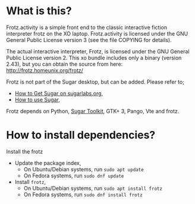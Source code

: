 What is this?
=============

Frotz.activity is a simple front end to the classic interactive fiction interpreter frotz on the XO laptop.  Frotz.activity is licensed under the GNU General Public License version 3 (see the file COPYING for details). 

The actual interactive interpreter, Frotz, is licensed under the GNU General Public License version 2.  This xo bundle includes only a binary (version 2.43), but you can obtain the source from here: http://frotz.homeunix.org/frotz/

 Frotz is not part of the Sugar desktop, but can be added.  Please refer to;

* [How to Get Sugar on sugarlabs.org](https://sugarlabs.org/),
* [How to use Sugar](https://help.sugarlabs.org/),

Frotz depends on Python, [Sugar
Toolkit](https://github.com/sugarlabs/sugar-toolkit-gtk3), GTK+ 3, Pango, Vte and frotz.


How to install dependencies?
===========================================

Install the frotz

* Update the package index,
   - On Ubuntu/Debian systems, run
   ```sudo apt update```
   - On Fedora systems, run
   ```sudo dnf update```
* Install `frotz`,
   - On Ubuntu/Debian systems, run
    ```sudo apt install frotz```
   - On Fedora systems, run
    ```sudo dnf install frotz```
